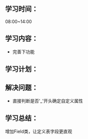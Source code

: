## 学习时间：
08:00~14:00

## 学习内容：
* 完善下功能
## 学习计划：
## 解决问题：
* 直接判断是否'_'开头确定自定义属性
## 学习总结：
增加Field类，让定义表字段更直观